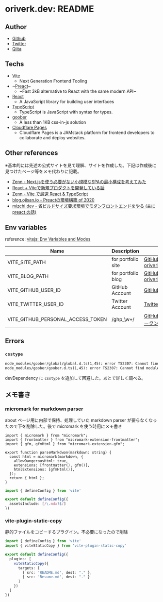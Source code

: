 # oriverk.dev: README

## Author

- [Github](https://github.com/oriverk)
- [Twitter](https://twitter.com/not_you_die)
- [Qiita](https://qiita.com/OriverK)

## Techs

- [Vite](https://vitejs.dev/)
  - Next Generation Frontend Tooling
- ~[Preact](https://preactjs.com/)~
  - ~Fast 3kB alternative to React with the same modern API~
- [React](https://reactjs.org)
  - A JavaScript library for building user interfaces
- [TypeScript](https://www.typescriptlang.org/)
  - TypeScript is JavaScript with syntax for types.
- [goober](https://goober.rocks/)
  - A less than 1KB css-in-js solution
- [Cloudflare Pages](https://pages.cloudflare.com/)
  - Cloudflare Pages is a JAMstack platform for frontend developers to collaborate and deploy websites.

## Other references

※基本的には先述の公式サイトを見て理解、サイトを作成した。下記は作成後に見つけたページ等をメモ代わりに記載。

- [Zenn - Next.jsを使う必要がない小規模なSPAの最小構成を考えてみた](https://zenn.dev/a_da_chi/articles/bfcca39eed6a0f)
- [React + Viteで新規プロダクトを開発している話](https://tech.hicustomer.jp/posts/react-vite/)
- [Zenn - Vite で最速 React & TypeScript](https://zenn.dev/sprout2000/articles/98145cf2a807b1)
- [blog.ojisan.io - Preactの環境構築 of 2020](https://blog.ojisan.io/how-to-create-preact-app-2020/)
- [mizchi.dev - 省ビルドサイズ要求環境でモダンフロントエンドをやる (主に preact の話)](https://mizchi.dev/202006261728-minimal-js)

## Env variables

reference: [vitejs: Env Variables and Modes](https://vitejs.dev/guide/env-and-mode.html#env-variables-and-modes)

| Name | Description | Reference |
| --- | --- | --- |
| VITE_SITE_PATH | for portfolio site | [GitHub: oriverk/oriverk.dev](https://github.com/oriverk/oriverk.dev) |
| VITE_BLOG_PATH | for portfolio blog | [GitHub: oriverk/blog.oriverk.dev](https://github.com/oriverk/blog.oriverk.dev) |
| VITE_GITHUB_USER_ID | GitHub Account | [GitHub: oriverk](https://github.com/oriverk) |
| VITE_TWITTER_USER_ID | Twitter Account | [Twitter: not_you_die](https://twitter.com/not_you_die) |
| VITE_GITHUB_PERSONAL_ACCESS_TOKEN | /ghp_\w+/ | [GitHub: 個人アクセストークンを使用する](https://docs.github.com/ja/authentication/keeping-your-account-and-data-secure/creating-a-personal-access-token) |

## Errors

### `csstype`

```txt
node_modules/goober/global/global.d.ts(1,45): error TS2307: Cannot find module 'csstype' or its corresponding type declarations.
node_modules/goober/goober.d.ts(1,45): error TS2307: Cannot find module 'csstype' or its corresponding type declarations.
```

devDependency に `csstype` を追加して回避した。あとで詳しく調べる。

## メモ書き

### micromark for markdown parser

about ページ用に内部で保持、処理していた markdown parser が要らなくなったので下を削除した。後で micromark を使う時用にメモ書き

```tsx:markdown.tsx
import { micromark } from "micromark";
import { frontmatter } from "micromark-extension-frontmatter";
import { gfm, gfmHtml } from "micromark-extension-gfm";

export function parseMarkdwon(markdown: string) {
  const html = micromark(markdown, {
    allowDangerousHtml: true,
    extensions: [frontmatter(), gfm()],
    htmlExtensions: [gfmHtml()],
  });
  return { html };
}
```

```ts:vite.config.ts
import { defineConfig } from 'vite'

export default defineConfig({
  assetsInclude: [/\.mdx?$/]
})
```

### vite-plugin-static-copy

静的ファイルをコピーするプラグイン。不必要になったので削除

```ts:vite.config.ts
import { defineConfig } from 'vite'
import { viteStaticCopy } from 'vite-plugin-static-copy'

export default defineConfig({
  plugins: [
    viteStaticCopy({
      targets: [
        { src: 'README.md', dest: "." },
        { src: 'Resume.md', dest: "." }
      ]
    })
  ]
})

```
